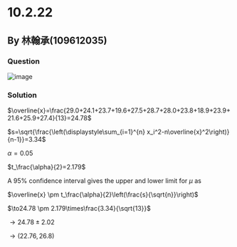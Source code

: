 # 10.2.22


## By 林翰承(109612035)

### Question
![image](https://github.com/kailin91814/202402_Stat/assets/162086593/1bdcdaae-21bc-45d6-b79d-cd1fd5673795)

### Solution
 $\overline{x}=\frac{29.0+24.1+23.7+19.6+27.5+28.7+28.0+23.8+18.9+23.9+21.6+25.9+27.4}{13}=24.78$

$s=\sqrt{\frac{\left(\displaystyle\sum_{i=1}^{n} x_i^2-n\overline{x}^2\right)}{n-1}}=3.34$

$\alpha=0.05$

$t_\frac{\alpha}{2}=2.179$

A 95% confidence interval gives the upper and lower limit for $\mu$ as

$\overline{x} \pm t_\frac{\alpha}{2}\left(\frac{s}{\sqrt{n}}\right)$

$\to24.78 \pm 2.179\times\frac{3.34}{\sqrt{13}}$

$\to24.78 \pm 2.02$

$\to\left(22.76,26.8\right)$
